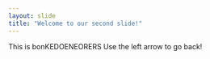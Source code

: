 ```yaml
---
layout: slide
title: "Welcome to our second slide!"
---
```

This is bonKEDOENEORERS 
Use the left arrow to go back! 